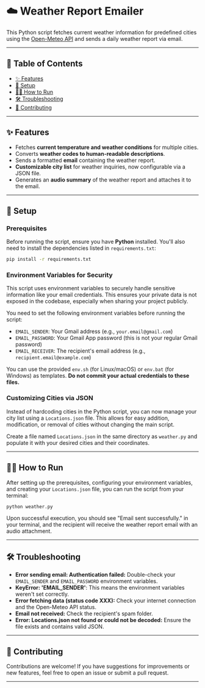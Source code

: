 # ☁️ Weather Report Emailer

This Python script fetches current weather information for predefined cities using the [Open-Meteo API](https://open-meteo.com/) and sends a daily weather report via email.

---

## 📜 Table of Contents

* [✨ Features](#-features)
* [🚀 Setup](#-setup)
* [🏃‍♀️ How to Run](#️-how-to-run)
* [🛠️ Troubleshooting](#️-troubleshooting)
* [🤝 Contributing](#-contributing)

---

## ✨ Features

* Fetches **current temperature and weather conditions** for multiple cities.
* Converts **weather codes to human-readable descriptions**.
* Sends a formatted **email** containing the weather report.
* **Customizable city list** for weather inquiries, now configurable via a JSON file.
* Generates an **audio summary** of the weather report and attaches it to the email.

---

## 🚀 Setup

### Prerequisites

Before running the script, ensure you have **Python** installed. You'll also need to install the dependencies listed in `requirements.txt`:

```bash
pip install -r requirements.txt
```

### Environment Variables for Security

This script uses environment variables to securely handle sensitive information like your email credentials. This ensures your private data is not exposed in the codebase, especially when sharing your project publicly.

You need to set the following environment variables before running the script:

*   `EMAIL_SENDER`: Your Gmail address (e.g., `your.email@gmail.com`)
*   `EMAIL_PASSWORD`: Your Gmail App password (this is not your regular Gmail password)
*   `EMAIL_RECEIVER`: The recipient's email address (e.g., `recipient.email@example.com`)

You can use the provided `env.sh` (for Linux/macOS) or `env.bat` (for Windows) as templates. **Do not commit your actual credentials to these files.**

### Customizing Cities via JSON

Instead of hardcoding cities in the Python script, you can now manage your city list using a `Locations.json` file. This allows for easy addition, modification, or removal of cities without changing the main script.

Create a file named `Locations.json` in the same directory as `weather.py` and populate it with your desired cities and their coordinates.

---

## 🏃‍♀️ How to Run

After setting up the prerequisites, configuring your environment variables, and creating your `Locations.json` file, you can run the script from your terminal:

```bash
python weather.py
```

Upon successful execution, you should see "Email sent successfully." in your terminal, and the recipient will receive the weather report email with an audio attachment.

---

## 🛠️ Troubleshooting

*   **Error sending email: Authentication failed:** Double-check your `EMAIL_SENDER` and `EMAIL_PASSWORD` environment variables.
*   **KeyError: 'EMAIL_SENDER'**: This means the environment variables weren't set correctly.
*   **Error fetching data (status code XXX):** Check your internet connection and the Open-Meteo API status.
*   **Email not received:** Check the recipient's spam folder.
*   **Error: Locations.json not found or could not be decoded:** Ensure the file exists and contains valid JSON.

---

## 🤝 Contributing

Contributions are welcome! If you have suggestions for improvements or new features, feel free to open an issue or submit a pull request.

---
